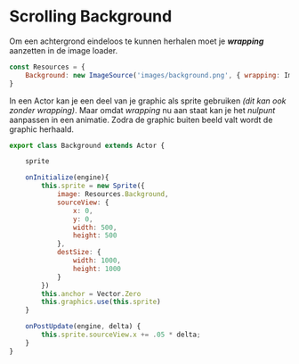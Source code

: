 # Scrolling Background

Om een achtergrond eindeloos te kunnen herhalen moet je ***wrapping*** aanzetten in de image loader.

```js
const Resources = {
    Background: new ImageSource('images/background.png', { wrapping: ImageWrapping.Repeat}),
}
```

In een Actor kan je een deel van je graphic als sprite gebruiken *(dit kan ook zonder wrapping)*. Maar omdat *wrapping* nu aan staat kan je het *nulpunt* aanpassen in een animatie. Zodra de graphic buiten beeld valt wordt de graphic herhaald.

```javascript
export class Background extends Actor {

    sprite

    onInitialize(engine){
        this.sprite = new Sprite({
            image: Resources.Background,
            sourceView: {
                x: 0,
                y: 0,
                width: 500,
                height: 500
            },
            destSize: {
                width: 1000,
                height: 1000
            }
        })
        this.anchor = Vector.Zero
        this.graphics.use(this.sprite)
    }

    onPostUpdate(engine, delta) {
        this.sprite.sourceView.x += .05 * delta;
    }
}
```

